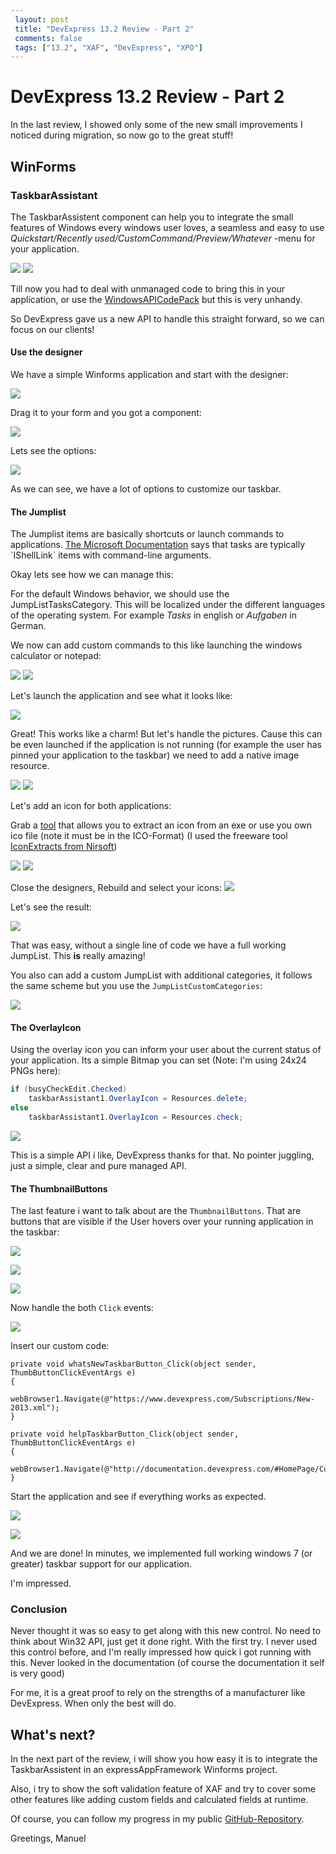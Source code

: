```yaml
---
 layout: post 
 title: "DevExpress 13.2 Review - Part 2"
 comments: false
 tags: ["13.2", "XAF", "DevExpress", "XPO"]
---
```

# DevExpress 13.2 Review - Part 2 #

In the last review, I showed only some of the new small improvements I noticed during migration, so now go to the great stuff!

## WinForms ##

### TaskbarAssistant

The TaskbarAssistent component can help you to integrate the small features of Windows every windows user loves, a seamless and easy to use *Quickstart/Recently used/CustomCommand/Preview/Whatever* -menu for your application.

![](/img/posts/2013/dx13-2-review/jumplist1.png)
![](/img/posts/2013/dx13-2-review/tasklist1.png)

Till now you had to deal with unmanaged code to bring this in your application, or use the [WindowsAPICodePack](http://archive.msdn.microsoft.com/WindowsAPICodePack) but this is very unhandy.

So DevExpress gave us a new API to handle this straight forward, so we can focus on our clients!

#### Use the designer ####

We have a simple Winforms application and start with the designer:

![](/img/posts/2013/dx13-2-review/taskassistant1.png)

Drag it to your form and you got a component:

![](/img/posts/2013/dx13-2-review/taskassistant2.png)

Lets see the options:

![](/img/posts/2013/dx13-2-review/taskassistant3.png)

As we can see, we have a lot of options to customize our taskbar. 

#### The Jumplist ####

The Jumplist items are basically shortcuts or launch commands to applications. [The Microsoft Documentation](http://msdn.microsoft.com/en-us/library/windows/desktop/dd378460(v=vs.85).aspx#dests) says that tasks are typically `IShellLink` items with command-line arguments.

Okay lets see how we can manage this:

For the default Windows behavior, we should use the JumpListTasksCategory. This will be localized under the different languages of the operating system. For example *Tasks* in english or *Aufgaben* in German.

We now can add custom commands to this like launching the windows calculator or notepad:

![](/img/posts/2013/dx13-2-review/taskassistant4.png)
![](/img/posts/2013/dx13-2-review/taskassistant5.png)

Let's launch the application and see what it looks like:

![](/img/posts/2013/dx13-2-review/taskassistant6.png)

Great! This works like a charm! But let's handle the pictures. Cause this can be even launched if the application is not running (for example the user has pinned your application to the taskbar) we need to add a native image resource.

![](/img/posts/2013/dx13-2-review/taskassistant7.png)
![](/img/posts/2013/dx13-2-review/taskassistant8.png)

Let's add an icon for both applications:

Grab a [tool](https://www.google.com/search?q=extract+icon+from+exe+&oq=extract+icon+from+exe+&aqs=chrome..69i57j69i59j0l4.4427j0j4&sourceid=chrome&espv=210&es_sm=122&ie=UTF-8) that allows you to extract an icon from an exe or use you own ico file (note it must be in the ICO-Format) (I used the freeware tool [IconExtracts from Nirsoft](http://www.nirsoft.net/))

![](/img/posts/2013/dx13-2-review/taskassistant9.png)
![](/img/posts/2013/dx13-2-review/taskassistant10.png)

Close the designers, Rebuild and select your icons:
![](/img/posts/2013/dx13-2-review/taskassistant11.png)

Let's see the result:

![](/img/posts/2013/dx13-2-review/taskassistant12.png)

That was easy, without a single line of code we have a full working JumpList. This **is** really amazing!

You also can add a custom JumpList with additional categories, it follows the same scheme but you use the `JumpListCustomCategories`:

![](/img/posts/2013/dx13-2-review/taskassistant13.png)

#### The OverlayIcon ####

Using the overlay icon you can inform your user about the current status of your application. Its a simple Bitmap you can set (Note: I'm using 24x24 PNGs here):

```cs
if (busyCheckEdit.Checked)
    taskbarAssistant1.OverlayIcon = Resources.delete;
else
    taskbarAssistant1.OverlayIcon = Resources.check;
```

![](/img/posts/2013/dx13-2-review/taskassistant14.png)

This is a simple API i like, DevExpress thanks for that. No pointer juggling, just a simple, clear and pure managed API.


#### The ThumbnailButtons ####

The last feature i want to talk about are the `ThumbnailButtons`. That are buttons that are visible if the User hovers over your running application in the taskbar:

![](/img/posts/2013/dx13-2-review/taskassistant15.png)

![](/img/posts/2013/dx13-2-review/taskassistant16.png)

![](/img/posts/2013/dx13-2-review/taskassistant17.png)

Now handle the both `Click` events:

![](/img/posts/2013/dx13-2-review/taskassistant18.png)

Insert our custom code:

```
private void whatsNewTaskbarButton_Click(object sender, ThumbButtonClickEventArgs e)
{
    webBrowser1.Navigate(@"https://www.devexpress.com/Subscriptions/New-2013.xml");
}

private void helpTaskbarButton_Click(object sender, ThumbButtonClickEventArgs e)
{
    webBrowser1.Navigate(@"http://documentation.devexpress.com/#HomePage/CustomDocument9453");
}
```

Start the application and see if everything works as expected.

![](/img/posts/2013/dx13-2-review/taskassistant19.png)

![](/img/posts/2013/dx13-2-review/taskassistant20.png)

And we are done! In minutes, we implemented full working windows 7 (or greater) taskbar support for our application.

I'm impressed.

### Conclusion ###

Never thought it was so easy to get along with this new control. No need to think about Win32 API, just get it done right. With the first try. I never used this control before, and I'm really impressed how quick i got running with this. Never looked in the documentation (of course the documentation it self is very good)

For me, it is a great proof to rely on the strengths of a manufacturer like DevExpress. When only the best will do.

## What's next? ##

In the next part of the review, i will show you how easy it is to integrate the TaskbarAssistent in an expressAppFramework Winforms project.

Also, i try to show the soft validation feature of XAF and try to cover some other features like adding custom fields and calculated fields at runtime.


Of course, you can follow my progress in my public [GitHub-Repository](https://github.com/biohazard999/DX13_2).

Greetings, Manuel